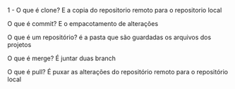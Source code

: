 1 - O que é clone?
E a  copia do repositorio remoto para o repositorio local

O que é commit?
E o empacotamento de alterações

O que é um repositório?
 é a pasta que são guardadas os arquivos dos projetos

 O que é merge?
 É juntar duas branch

 O que é pull?
 É puxar as alterações do repositório remoto para o repositório local